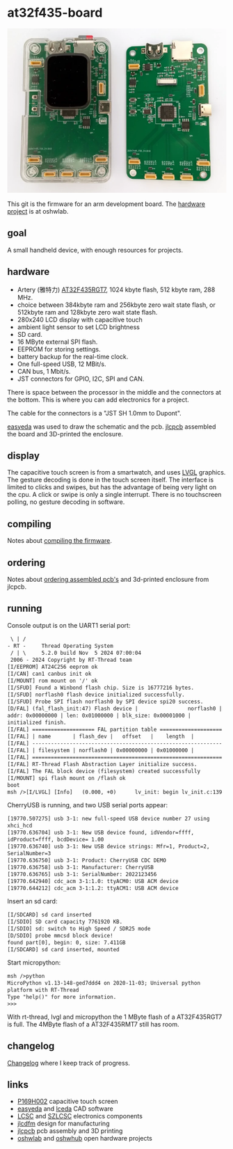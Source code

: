 # at32f435-board

[![at32f435 board](doc/at32f435-board/picture_small.webp)](https://raw.githubusercontent.com/koendv/at32f435-board/refs/heads/main/doc/at32f435-board/picture.webp)

This git is the firmware for an arm  development board. The [hardware project](https://oshwlab.com/koendv/at32f435-board) is at oshwlab.

## goal

A small handheld device, with enough resources for projects.

## hardware

- Artery (雅特力) [AT32F435RGT7](https://www.arterychip.com/en/product/AT32F435.jsp), 1024 kbyte flash, 512 kbyte ram, 288 MHz.
- choice between 384kbyte ram and 256kbyte zero wait state flash, or 512kbyte ram and 128kbyte zero wait state flash.
- 280x240 LCD display with capacitive touch
- ambient light sensor to set LCD brightness
- SD card.
- 16 MByte external SPI flash.
- EEPROM for storing settings.
- battery backup for the real-time clock.
- One full-speed USB, 12 MBit/s.
- CAN bus, 1 Mbit/s.
- JST connectors for GPIO, I2C, SPI and CAN.

There is space between the processor in the middle and the connectors at the bottom. This is where you can add electronics for a project.

The cable for the connectors is a "JST SH 1.0mm to Dupont".

[easyeda](https://easyeda.com/) was used to draw the schematic and the pcb. [jlcpcb](https://jlcpcb.com/) assembled the board and 3D-printed the enclosure.

## display

The capacitive touch screen is from a smartwatch, and uses [LVGL](https://lvgl.io/) graphics. The gesture decoding is done in the touch screen itself. The interface is limited to clicks and swipes, but has the advantage of being very light on the cpu. A click or swipe is only a single interrupt. There is no touchscreen polling, no gesture decoding in software.

## compiling

Notes about [compiling the firmware](COMPILING.md).

## ordering

Notes about [ordering assembled pcb's](ORDERING.md) and 3d-printed enclosure from jlcpcb.

## running

Console output is on the UART1 serial port:

```
 \ | /
- RT -     Thread Operating System
 / | \     5.2.0 build Nov  5 2024 07:00:04
 2006 - 2024 Copyright by RT-Thread team
[I/EEPROM] AT24C256 eeprom ok
[I/CAN] can1 canbus init ok
[I/MOUNT] rom mount on '/' ok
[I/SFUD] Found a Winbond flash chip. Size is 16777216 bytes.
[I/SFUD] norflash0 flash device initialized successfully.
[I/SFUD] Probe SPI flash norflash0 by SPI device spi20 success.
[D/FAL] (fal_flash_init:47) Flash device |                norflash0 | addr: 0x00000000 | len: 0x01000000 | blk_size: 0x00001000 |
initialized finish.
[I/FAL] ==================== FAL partition table ====================
[I/FAL] | name       | flash_dev |   offset   |    length  |
[I/FAL] -------------------------------------------------------------
[I/FAL] | filesystem | norflash0 | 0x00000000 | 0x01000000 |
[I/FAL] =============================================================
[I/FAL] RT-Thread Flash Abstraction Layer initialize success.
[I/FAL] The FAL block device (filesystem) created successfully
[I/MOUNT] spi flash mount on /flash ok
boot
msh />[I/LVGL] [Info]   (0.000, +0)      lv_init: begin lv_init.c:139
```

CherryUSB is running, and two USB serial ports appear:

```
[19770.507275] usb 3-1: new full-speed USB device number 27 using xhci_hcd
[19770.636704] usb 3-1: New USB device found, idVendor=ffff, idProduct=ffff, bcdDevice= 1.00
[19770.636740] usb 3-1: New USB device strings: Mfr=1, Product=2, SerialNumber=3
[19770.636750] usb 3-1: Product: CherryUSB CDC DEMO
[19770.636758] usb 3-1: Manufacturer: CherryUSB
[19770.636765] usb 3-1: SerialNumber: 2022123456
[19770.642940] cdc_acm 3-1:1.0: ttyACM0: USB ACM device
[19770.644212] cdc_acm 3-1:1.2: ttyACM1: USB ACM device
```

Insert an sd card:

```
[I/SDCARD] sd card inserted
[I/SDIO] SD card capacity 7761920 KB.
[I/SDIO] sd: switch to High Speed / SDR25 mode
[D/SDIO] probe mmcsd block device!
found part[0], begin: 0, size: 7.411GB
[I/SDCARD] sd card inserted, mounted
```

Start micropython:

```
msh />python
MicroPython v1.13-148-ged7ddd4 on 2020-11-03; Universal python platform with RT-Thread
Type "help()" for more information.
>>>
```

With rt-thread, lvgl and micropython the 1 MByte flash of a AT32F435RGT7 is full. The 4MByte flash of a AT32F435RMT7 still has room.

## changelog

[Changelog](CHANGELOG.md) where I keep track of progress.

## links

- [P169H002](https://aliexpress.com/wholesale?SearchText=P169H002&sortType=total_tranpro_desc) capacitive touch screen
- [easyeda](https://easyeda.com/) and [lceda](https://lceda.cn/) CAD software
- [LCSC](https://www.lcsc.com/) and [SZLCSC](https://www.szlcsc.com/) electronics components
- [jlcdfm](https://jlcdfm.com/) design for manufacturing
- [jlcpcb](https://jlcpcb.com/) pcb assembly and 3D printing
- [oshwlab](https://oshwlab.com) and [oshwhub](https://oshwhub.com/) open hardware projects

